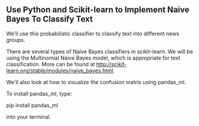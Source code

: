 ## Use Python and Scikit-learn to Implement Naive Bayes To Classify Text 

We’ll use this probabilistic classifier to classify text into different news groups.

There are several types of Naive Bayes classifiers in scikit-learn. We will be using the Multinomial Naive Bayes model, which is appropriate for text classification. More can be found at http://scikit-learn.org/stable/modules/naive_bayes.html.

We'll also look at how to visualize the confusion matrix using pandas_ml.

To install pandas_ml, type:

pip install pandas_ml

into your terminal.